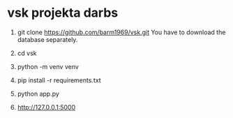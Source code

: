 # vsk projekta darbs

1. git clone https://github.com/barm1969/vsk.git
   You have to download the database separately.

3. cd vsk
   
4. python -m venv venv
   
5. pip install -r requirements.txt

6. python app.py

7. http://127.0.0.1:5000
